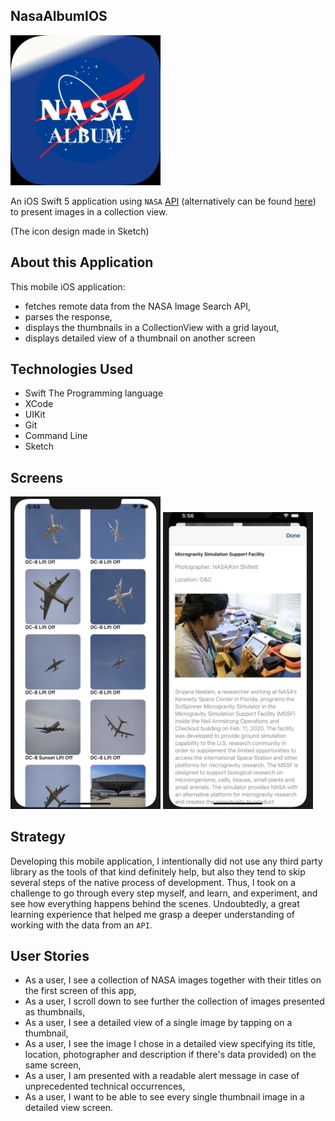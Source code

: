 ## NasaAlbumIOS

<img src="NasaAlbumIOS/Assets.xcassets/MainIconImage.imageset/MainIconImage.png" alt="Icon of the project application" width="240">

An iOS Swift 5 application using `NASA` [API](https://images.nasa.gov/docs/images.nasa.gov_api_docs.pdf) (alternatively can be found [here](https://api.nasa.gov)) to present images in a collection view. 

(The icon design made in Sketch)

## About this Application

This mobile iOS application:

- fetches remote data from the NASA Image Search API,
- parses the response,
- displays the thumbnails in a CollectionView with a grid layout,
- displays detailed view of a thumbnail on another screen

## Technologies Used

- Swift The Programming language 
- XCode
- UIKit
- Git
- Command Line
- Sketch 

## Screens

<img src="NasaAlbumIOS/Assets.xcassets/Additional Images/screenShotCLView.imageset/Screen Shot 2021-03-15 at 5.49.47 AM.png" alt="Image of the project application" width="240">

<img src="NasaAlbumIOS/Assets.xcassets/Additional Images/screenshotSingleImageView1.imageset/Screen Shot 2021-03-15 at 5.56.12 AM.png" alt="Icon of the project application" width="240">

## Strategy

Developing this mobile application, I intentionally did not use any third party library as the tools of that kind definitely help, but also they tend to skip several steps of the native process of development. Thus, I took on a challenge to go through every step myself, and learn, and experiment, and see how everything happens behind the scenes. Undoubtedly, a great learning experience that helped me grasp a deeper understanding of working with the data from an `API`.

## User Stories

- As a user, I see a collection of NASA images together with their titles on the first screen of this app,
- As a user, I scroll down to see further the collection of images presented as thumbnails,
- As a user, I see a detailed view of a single image by tapping on a thumbnail,
- As a user, I see the image I chose in a detailed view specifying its title, location, photographer and description if there's data provided) on the same screen,
- As a user, I am presented with a readable alert message in case of unprecedented technical occurrences,
- As a user, I want to be able to see every single thumbnail image in a detailed view screen.

 
